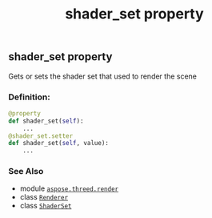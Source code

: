 ﻿---
title: shader_set property
second_title: Aspose.3D for Python via .NET API References
description: 
type: docs
weight: 210
url: /aspose.threed.render/renderer/shader_set/
is_root: false
---

## shader_set property


Gets or sets the shader set that used to render the scene
### Definition:
```python
@property
def shader_set(self):
    ...
@shader_set.setter
def shader_set(self, value):
    ...
```

### See Also
* module [`aspose.threed.render`](../../)
* class [`Renderer`](/3d/python-net/aspose.threed.render/renderer)
* class [`ShaderSet`](/3d/python-net/aspose.threed.render/shaderset)
